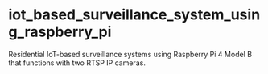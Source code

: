 # iot_based_surveillance_system_using_raspberry_pi
Residential IoT-based surveillance systems using Raspberry Pi 4 Model B that functions with two RTSP IP cameras.
